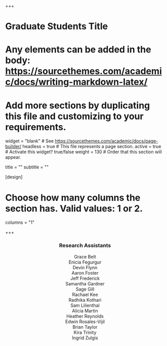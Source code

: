+++
# Graduate Students Title
# Any elements can be added in the body: https://sourcethemes.com/academic/docs/writing-markdown-latex/
# Add more sections by duplicating this file and customizing to your requirements.

widget = "blank"  # See https://sourcethemes.com/academic/docs/page-builder/
headless = true  # This file represents a page section.
active = true  # Activate this widget? true/false
weight = 130  # Order that this section will appear.

title = ""
subtitle = ""

[design]
  # Choose how many columns the section has. Valid values: 1 or 2.
  columns = "1"

+++

<h3 style="text-align:center">Research Assistants</h3>
<p style="text-align:center">
Grace Belt<br>
Enicia Fegurgur<br>
Devin Flynn<br>
Aaron Foster<br>
Jeff Frederick<br>
Samantha Gardner<br>
Sage Gill<br>
Rachael Kee<br>
Radhika Kothari<br>
Sam Lilienthal<br>
Alicia Martin<br>
Heather Reynolds<br>
Edwin Rosales-Vijil<br>
Brian Taylor<br>
Kira Trinity<br>
Ingrid Zulgis<br></p>

